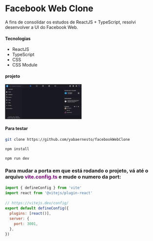 # Facebook Web Clone

A fins de consolidar os estudos de ReactJS + TypeScript, resolvi desenvolver a UI do Facebook Web.

#### Tecnologias
- ReactJS
- TypeScript
- CSS
- CSS Module

#### projeto
<img src="public/print.png" style="width: 250px" />

#### Para testar

```bash
git clone https://github.com/yabaernesto/facebookWebClone
```

```bash
npm install
```

```bash
npm run dev
```

<h3>Para mudar a porta em que está rodando o projeto, vá até o arquivo <strong style="color: purple;">vite.config.ts</strong> e mude o numero da port: </h3>

```js
import { defineConfig } from 'vite'
import react from '@vitejs/plugin-react'

// https://vitejs.dev/config/
export default defineConfig({
  plugins: [react()],
  server: {
    port: 3001,
  },
})
```

